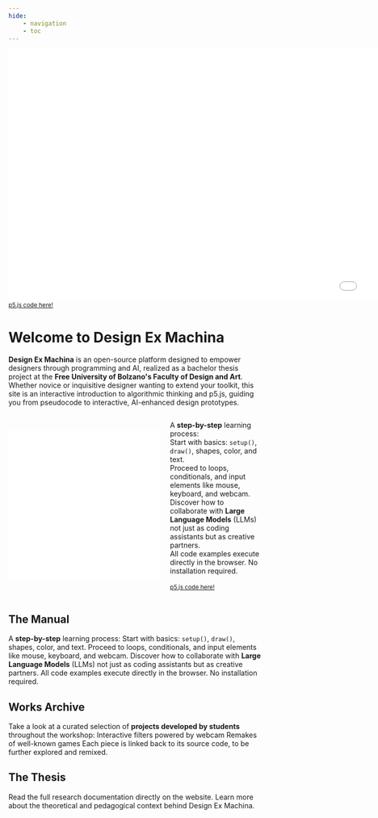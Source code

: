 ```yaml
---
hide:
    - navigation
    - toc
---
```


<iframe src="/p5/sketch.html" width="2000" height="500" style="border: none"></iframe>
<small> <a href="https://editor.p5js.org/dide_dd/sketches/0tQ9UNV4p" target="_blank">p5.js code here!</a> </small>

# Welcome to Design Ex Machina

**Design Ex Machina** is an open-source platform designed to empower designers through programming and AI, realized as a bachelor thesis project at the **Free University of Bolzano's Faculty of Design and Art**.
Whether novice or inquisitive designer wanting to extend your toolkit, this site is an interactive introduction to algorithmic thinking and p5.js, guiding you from pseudocode to interactive, AI-enhanced design prototypes.

<div style="display: flex; align-items: center; gap: 20px;">
  <iframe src="p5/gettingStarted.html" width="700" height="300" style="border:none;"></iframe>
  <p>
   A <strong>step-by-step</strong> learning process: <br>
Start with basics: <code>setup()</code>, <code>draw()</code>, shapes, color, and text. <br>
Proceed to loops, conditionals, and input elements like mouse, keyboard, and webcam. <br>
Discover how to collaborate with <strong>Large Language Models</strong> (LLMs) not just as coding assistants but as creative partners. <br>
All code examples execute directly in the browser. No installation required. <br> <br>
<small> <a href="https://editor.p5js.org/dide_dd/sketches/0tQ9UNV4p" target="_blank">p5.js code here!</a> </small>
  </p>
</div>

## The Manual

A **step-by-step** learning process:
Start with basics: `setup()`, `draw()`, shapes, color, and text.
Proceed to loops, conditionals, and input elements like mouse, keyboard, and webcam.
Discover how to collaborate with **Large Language Models** (LLMs) not just as coding assistants but as creative partners.
All code examples execute directly in the browser. No installation required.


## Works Archive

Take a look at a curated selection of **projects developed by students** throughout the workshop:
Interactive filters powered by webcam
Remakes of well-known games
Each piece is linked back to its source code, to be further explored and remixed.

## The Thesis

Read the full research documentation directly on the website. Learn more about the theoretical and pedagogical context behind Design Ex Machina.
